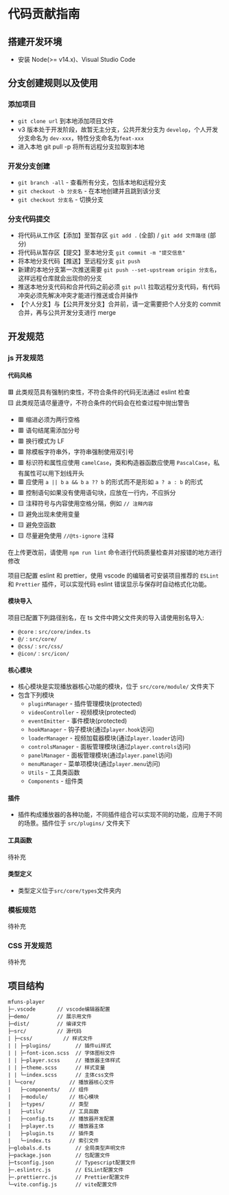 # 代码贡献指南

## 搭建开发环境

- 安装 Node(>= v14.x)、Visual Studio Code

## 分支创建规则以及使用

### 添加项目

- `git clone url` 到本地添加项目文件
- v3 版本处于开发阶段，故暂无主分支，公共开发分支为 `develop`，个人开发分支命名为 `dev-xxx`，特性分支命名为`feat-xxx`
- 进入本地 git pull -p 将所有远程分支拉取到本地

### 开发分支创建

- `git branch -all` - 查看所有分支，包括本地和远程分支
- `git checkout -b 分支名` - 在本地创建并且跳到该分支
- `git checkout 分支名` - 切换分支

### 分支代码提交

- 将代码从工作区【添加】至暂存区 `git add .` (全部) / `git add 文件路径` (部分)
- 将代码从暂存区【提交】至本地分支 `git commit -m "提交信息" `
- 将本地分支代码【推送】至远程分支 `git push `
- 新建的本地分支第一次推送需要 `git push --set-upstream origin 分支名`，这样远程仓库就会出现你的分支
- 推送本地分支代码和合并代码之前必须 `git pull` 拉取远程分支代码，有代码冲突必须先解决冲突才能进行推送或合并操作
- 【个人分支】与【公共开发分支】合并前，请一定需要把个人分支的 commit 合并，再与公共开发分支进行 merge

## 开发规范

### js 开发规范

#### 代码风格

🟥 此类规范具有强制约束性，不符合条件的代码无法通过 eslint 检查  
🟨 此类规范请尽量遵守，不符合条件的代码会在检查过程中抛出警告  

- 🟥 缩进必须为两行空格
- 🟥 语句结尾需添加分号
- 🟥 换行模式为 LF
- 🟥 除模板字符串外，字符串强制使用双引号
- 🟥 标识符和属性应使用 `camelCase`，类和构造器函数应使用 `PascalCase`，私有属性可以用下划线开头
- 🟥 应使用 `a || b` `a && b` `a ?? b` 的形式而不是形如 `a ? a : b` 的形式
- 🟥 控制语句如果没有使用语句块，应放在一行内，不应拆分
- 🟨 注释符号与内容使用空格分隔，例如 `// 注释内容`
- 🟨 避免出现未使用变量
- 🟨 避免空函数
- 🟨 尽量避免使用 `//@ts-ignore` 注释

在上传更改前，请使用 `npm run lint` 命令进行代码质量检查并对报错的地方进行修改

项目已配置 eslint 和 prettier，使用 vscode 的编辑者可安装项目推荐的 `ESLint` 和 `Prettier` 插件，可以实现代码 eslint 错误显示与保存时自动格式化功能。

#### 模块导入

项目已配置下列路径别名，在 ts 文件中跨父文件夹的导入请使用别名导入:

- `@core` : `src/core/index.ts`
- `@/` : `src/core/`
- `@css/` : `src/css/`
- `@icon/` : `src/icon/`

#### 核心模块

- 核心模块是实现播放器核心功能的模块，位于 `src/core/module/` 文件夹下
- 包含下列模块
  - `pluginManager` - 插件管理模块(protected)
  - `videoController` - 视频模块(protected)
  - `eventEmitter` - 事件模块(protected)
  - `hookManager` - 钩子模块(通过`player.hook`访问)
  - `loaderManager` - 视频加载器模块(通过`player.loader`访问)
  - `controlsManager` - 面板管理模块(通过`player.controls`访问)
  - `panelManager` - 面板管理模块(通过`player.panel`访问)
  - `menuManager` - 菜单项模块(通过`player.menu`访问)
  - `Utils` - 工具类函数
  - `Components` - 组件类

#### 插件
- 插件构成播放器的各种功能，不同插件组合可以实现不同的功能，应用于不同的场景。插件位于 `src/plugins/` 文件夹下

#### 工具函数

待补充

#### 类型定义

- 类型定义位于`src/core/types`文件夹内

### 模板规范

待补充

### CSS 开发规范

待补充

## 项目结构

```
mfuns-player
├─.vscode       // vscode编辑器配置
├─demo/         // 展示用文件
├─dist/         // 编译文件
├─src/          // 源代码
| ├─css/          // 样式文件
| | ├─plugins/        // 插件ui样式
| | ├─font-icon.scss  // 字体图标文件
| | ├─player.scss     // 播放器主体样式
| | ├─theme.scss      // 样式变量
| | └─index.scss      // 主体css文件
| └─core/           // 播放器核心文件
|   ├─components/   // 组件
|   ├─module/       // 核心模块
|   ├─types/        // 类型
|   ├─utils/        // 工具函数
|   ├─config.ts     // 播放器开发配置
|   ├─player.ts     // 播放器主体
|   ├─plugin.ts     // 插件类
|   └─index.ts      // 索引文件
├─globals.d.ts        // 全局类型声明文件
├─package.json        // 包配置文件
├─tsconfig.json       // Typescript配置文件
├─.eslintrc.js        // ESLint配置文件
├─.prettierrc.js      // Prettier配置文件
└─vite.config.js      // vite配置文件

```

